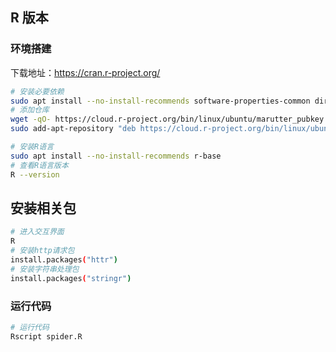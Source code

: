 ## R 版本

### 环境搭建
下载地址：https://cran.r-project.org/
```bash
# 安装必要依赖
sudo apt install --no-install-recommends software-properties-common dirmngr
# 添加仓库
wget -qO- https://cloud.r-project.org/bin/linux/ubuntu/marutter_pubkey.asc | sudo tee -a /etc/apt/trusted.gpg.d/cran_ubuntu_key.asc
sudo add-apt-repository "deb https://cloud.r-project.org/bin/linux/ubuntu $(lsb_release -cs)-cran40/"

# 安装R语言
sudo apt install --no-install-recommends r-base
# 查看R语言版本
R --version
```

## 安装相关包
```bash
# 进入交互界面
R
# 安装http请求包
install.packages("httr")
# 安装字符串处理包
install.packages("stringr")
```

### 运行代码
```bash
# 运行代码
Rscript spider.R
```